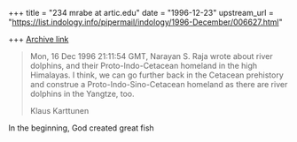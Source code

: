 +++
title = "234 mrabe at artic.edu"
date = "1996-12-23"
upstream_url = "https://list.indology.info/pipermail/indology/1996-December/006627.html"

+++
[Archive link](https://list.indology.info/pipermail/indology/1996-December/006627.html)

> Mon, 16 Dec 1996 21:11:54 GMT, Narayan S. Raja wrote about river
>dolphins, and their Proto-Indo-Cetacean homeland in the high Himalayas.
>I think, we can go further back in the Cetacean prehistory and construe
>a Proto-Indo-Sino-Cetacean homeland as there are river dolphins in the
>Yangtze, too.
>
>Klaus Karttunen

In the beginning, God created great fish






